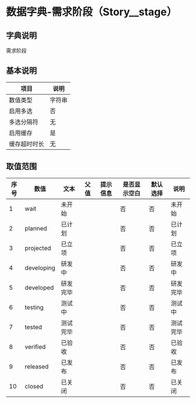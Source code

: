 # 数据字典-需求阶段（Story__stage）
## 字典说明
需求阶段

## 基本说明
| 项目 | 说明 |
| -- | -- |
| 数值类型 | 字符串 |
| 启用多选 | 否 |
| 多选分隔符 | 无 |
| 启用缓存 | 是 |
| 缓存超时时长 | 无 |

## 取值范围
| 序号 | 数值 | 文本 | 父值 | 提示信息 | 是否显示空白 | 默认选择 | 说明 |
| -- | -- | -- | -- | -- | -- | -- | -- |
| 1 | wait | 未开始 |  |  | 否 | 否 | 未开始 |
| 2 | planned | 已计划 |  |  | 否 | 否 | 已计划 |
| 3 | projected | 已立项 |  |  | 否 | 否 | 已立项 |
| 4 | developing | 研发中 |  |  | 否 | 否 | 研发中 |
| 5 | developed | 研发完毕 |  |  | 否 | 否 | 研发完毕 |
| 6 | testing | 测试中 |  |  | 否 | 否 | 测试中 |
| 7 | tested | 测试完毕 |  |  | 否 | 否 | 测试完毕 |
| 8 | verified | 已验收 |  |  | 否 | 否 | 已验收 |
| 9 | released | 已发布 |  |  | 否 | 否 | 已发布 |
| 10 | closed | 已关闭 |  |  | 否 | 否 | 已关闭 |

